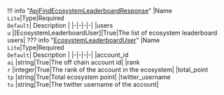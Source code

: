 !!! info "[ApiFindEcosystemLeaderboardResponse](/../../schemas/api_find_ecosystem_leaderboard_response)"
    |Name<br>`Lite`|Type|Required<br>`Default`| Description |
    |-|-|-|-|
    |users<br>`u` |[EcosystemLeaderboardUser]|True|The list of ecosystem leaderboard users|
    ??? info "[EcosystemLeaderboardUser](/../../schemas/ecosystem_leaderboard_user)"
        |Name<br>`Lite`|Type|Required<br>`Default`| Description |
        |-|-|-|-|
        |account_id<br>`ai` |string|True|The off chain account id|
        |rank<br>`r` |integer|True|The rank of the account in the ecosystem|
        |total_point<br>`tp` |string|True|Total ecosystem point|
        |twitter_username<br>`tu` |string|True|The twitter username of the account|
